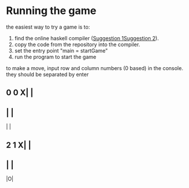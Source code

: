# Running the game

the easiest way to try a game is to:
1. find the online haskell compiler ([Suggestion 1](https://www.onlinegdb.com/online_haskell_compiler)[Suggestion 2](https://www.tutorialspoint.com/compile_haskell_online.php)).
2. copy the code from the repository into the compiler.
3. set the entry point "main = startGame"
4. run the program to start the game

to make a move, input row and column numbers (0 based) in the console. they should be separated by enter

0
0
X| | 
-----
 | | 
-----
 | | 

2
1
X| | 
-----
 | | 
-----
 |O| 
